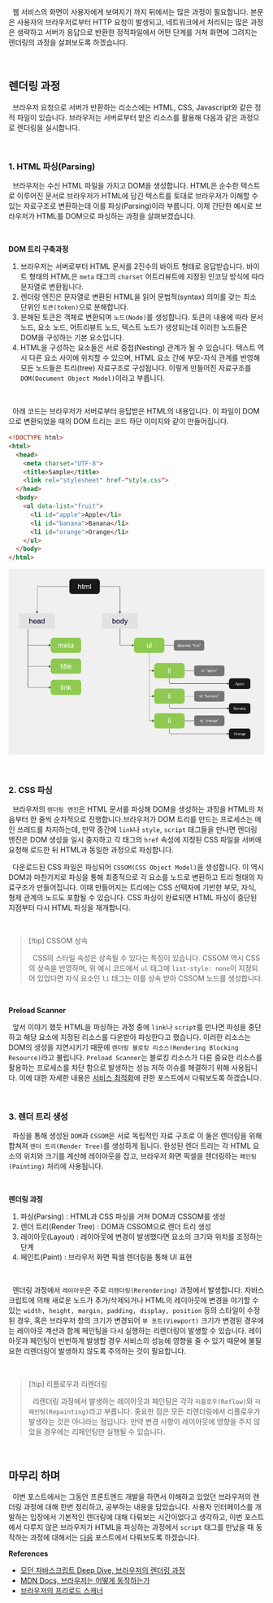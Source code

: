 
&nbsp;&nbsp;웹 서비스의 화면이 사용자에게 보여지기 까지 뒤에서는 많은 과정이 필요합니다. 본문은 사용자의 브라우저로부터 HTTP 요청이 발생되고, 네트워크에서 처리되는 많은 과정은 생략하고 서버가 응답으로 반환한 정적파일에서 어떤 단계를 거쳐 화면에 그려지는 렌더링의 과정을 살펴보도록 하겠습니다.

<br>

## 렌더링 과정

&nbsp;&nbsp;브라우저 요청으로 서버가 반환하는 리소스에는 HTML, CSS, Javascript와 같은 정적 파일이 있습니다. 브라우저는 서버로부터 받은 리소스를 활용해 다음과 같은 과정으로 렌더링을 실시합니다.

<br>

### 1. HTML 파싱(Parsing)

&nbsp;&nbsp;브라우저는 수신 HTML 파일을 가지고 DOM을 생성합니다. HTML은 순수한 텍스트로 이루어진 문서로 브라우저가 HTML에 담긴 텍스트를 토대로 브라우저가 이해할 수 있는 자료구조로 변환하는데 이를 파싱(Parsing)이라 부릅니다. 이제 간단한 예시로 브라우저가 HTML를 DOM으로 파싱하는 과정을 살펴보겠습니다.

<br>

**DOM 트리 구축과정**

1. 브라우저는 서버로부터  HTML 문서를 2진수의 바이트 형태로 응답받습니다. 바이트 형태의 HTML은 `meta` 태그의 `charset` 어트리뷰트에 지정된 인코딩 방식에 따라 문자열로 변환됩니다.
2. 렌더링 엔진은 문자열로 변환된 HTML을 읽어 문법적(syntax) 의미를 갖는 최소 단위인 `토큰(token)`으로 분해합니다.
3. 분해된 토큰은 객체로 변환되며 `노드(Node)`를 생성합니다. 토큰의 내용에 따라 문서 노드, 요소 노드, 어트리뷰트 노드, 텍스트 노드가 생성되는데 이러한 노드들은 DOM을 구성하는 기본 요소입니다.
4. HTML을 구성하는 요소들은 서로 중첩(Nesting) 관계가 될 수 있습니다. 텍스트 역시 다른 요소 사이에 위치할 수 있으며, HTML 요소 간에 부모-자식 관계를 반영해 모든 노드들은 트리(tree) 자료구조로 구성됩니다. 이렇게 만들어진 자료구조를 `DOM(Document Object Model)`이라고 부릅니다.

<br>

&nbsp;&nbsp;아래 코드는 브라우저가 서버로부터 응답받은 HTML의 내용입니다. 이 파일이 DOM으로 변환되었을 때의 DOM 트리는 코드 하단 이미지와 같이 만들어집니다.

```html
<!DOCTYPE html>
<html>
  <head>
    <meta charset="UTF-8">
    <title>Sample</title>
    <link rel="stylesheet" href-"style.css">
  </head>
  <body>
    <ul data-list="fruit">
      <li id="apple">Apple</li>
      <li id="banana">Banana</li>
      <li id="orange">Orange</li>
    </ul>
  </body>
</html>
```

![DOM 트리 예시](../images/DOM_tree01.png)

<br>

### 2. CSS 파싱

&nbsp;&nbsp;브라우저의 `렌더링 엔진`은 HTML 문서를 파싱해 DOM을 생성하는 과정을 HTML의 처음부터 한 줄씩 순차적으로 진행합니다.브라우저가 DOM 트리를 만드는 프로세스는 메인 쓰레드를 차지하는데, 만약 중간에 `link`나 `style`, `script` 태그들을 만나면 렌더링 엔진은 DOM 생성을 일시 중지하고 각 태그의 `href` 속성에 지정된 CSS 파일을 서버에 요청해 로드한 뒤 HTML과 동일한 과정으로 파싱합니다.

&nbsp;&nbsp;다운로드된 CSS 파일은 파싱되어 `CSSOM(CSS Object Model)`을 생성합니다. 이 역시 DOM과 마찬가지로 파싱을 통해 최종적으로 각 요소를 노드로 변환하고 트리 형태의 자료구조가 만들어집니다. 이때 만들어지는 트리에는 CSS 선택자에 기반한 부모, 자식, 형제 관계의 노드도 포함될 수 있습니다. CSS 파싱이 완료되면 HTML 파싱이 중단된 지점부터 다시 HTML 파싱을 재개합니다.

<br>

>[!tip] CSSOM 상속
>
>&nbsp;&nbsp;CSS의 스타일 속성은 상속될 수 있다는 특징이 있습니다. CSSOM 역시 CSS의 상속을 반영하며, 위 예시 코드에서 `ul` 태그에 `list-style: none`이 지정되어 있었다면 자식 요소인 `li` 태그는 이를 상속 받아 CSSOM 노드를 생성합니다.

<br>

**Preload Scanner**

&nbsp;&nbsp;앞서 이야기 했듯 HTML을 파싱하는 과정 중에 `link`나 `script`를 만나면 파싱을 중단하고 해당 요소에 지정된 리소스를 다운받아 파싱한다고 했습니다. 이러한 리소스는 DOM의 생성을 지연시키기 때문에 `렌더링 블로킹 리소스(Rendering Blocking Resource)`라고 불립니다. `Preload Scanner`는 블로킹 리소스가 다른 중요한 리소스를 활용하는 프로세스를 차단 함으로 발생하는 성능 저하 이슈를 해결하기 위해 사용됩니다. 이에 대한 자세한 내용은 [서비스 최적화](../서비스%20최적화/Preload%20Scanner.md)에 관한 포스트에서 다뤄보도록 하겠습니다.

<br>

### 3. 렌더 트리 생성

&nbsp;&nbsp;파싱을 통해 생성된 `DOM`과 `CSSOM`은 서로 독립적인 자료 구조로 이 둘은 렌더링을 위해 합쳐져 `렌더 트리(Render Tree)`를 생성하게 됩니다. 완성된 렌더 트리는 각 HTML 요소의 위치와 크기를 계산해 레이아웃을 잡고, 브라우저 화면 픽셀을 렌더링하는 `페인팅(Painting)` 처리에 사용됩니다.

<br>

**렌더링 과정**

1. 파싱(Parsing) : HTML과 CSS 파싱을 거쳐 DOM과 CSSOM를 생성
2. 렌더 트리(Render Tree) : DOM과 CSSOM으로 렌더 트리 생성
3. 레이아웃(Layout) : 레이아웃에 변경이 발생했다면 요소의 크기와 위치를 조정하는 단계
4. 페인트(Paint) : 브라우저 화면 픽셀 렌더링을 통해 UI 표현

<br>

&nbsp;&nbsp;렌더링 과정에서 `레이아웃`은 주로 `리렌더링(Rerendering)` 과정에서 발생합니다. 자바스크립트에 의해 새로운 노드가 추가/삭제되거나 HTML의 레이아웃에 변경을 야기할 수 있는 `width, height, margin, padding, display, position` 등의 스타일이 수정된 경우, 혹은 브라우저 창의 크기가 변경되어 `뷰 포트(Viewport)` 크기가 변경된 경우에는 레이아웃 계산과 함께 페인팅을 다시 실행하는 리렌더링이 발생할 수 있습니다. 레이아웃과 페인팅이 빈번하게 발생할 경우 서비스의 성능에 영향을 줄 수 있기 때문에 불필요한 리렌더링이 발생하지 않도록 주의하는 것이 필요합니다.

<br>

>[!tip] 리플로우과 리렌더링
>
>&nbsp;&nbsp;리렌더링 과정에서 발생하는 레이아웃과 페인팅은 각각 `리플로우(Reflow)`와 `리페인팅(Repainting)`라고 부릅니다. 중요한 점은 모든 리렌더링에서 리플로우가 발생하는 것은 아니라는 점입니다. 만약 변경 사항이 레이아웃에 영향을 주지 않았을 경우에는 리페인팅만 실행될 수 있습니다.

<br>

## 마무리 하며

&nbsp;&nbsp;이번 포스트에서는 그동안 프론트엔드 개발을 하면서 이해하고 있었던 브라우저의 렌더링 과정에 대해 한번 정리하고, 공부하는 내용을 담았습니다. 사용자 인터페이스를 개발하는 입장에서 기본적인 렌더링에 대해 다뤄보는 시간이었다고 생각하고, 이번 포스트에서 다루지 않은 브라우저가 HTML을 파싱하는 과정에서 `script` 태그를 만났을 때 동작하는 과정에 대해서는 [다음](./브라우저%20렌더링%202.md) 포스트에서 다뤄보도록 하겠습니다.
<br>

**References**
- [모던 자바스크립트 Deep Dive, 브라우저의 렌더링 과정](https://m.yes24.com/Goods/Detail/92742567)
- [MDN Docs, 브라우저는 어떻게 동작하는가](https://developer.mozilla.org/ko/docs/Web/Performance/How_browsers_work)
- [브라우저의 프리로드 스캐너](https://yceffort.kr/2022/06/preload-scanner)

